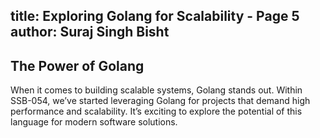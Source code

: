
title: Exploring Golang for Scalability - Page 5
author: Suraj Singh Bisht
---
## The Power of Golang

When it comes to building scalable systems, Golang stands out. Within SSB-054, we’ve started leveraging Golang for projects that demand high performance and scalability. It’s exciting to explore the potential of this language for modern software solutions.
